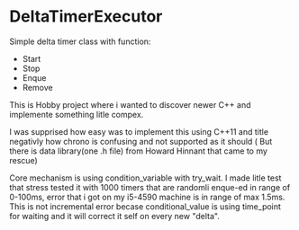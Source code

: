 # DeltaTimerExecutor
Simple delta timer class with function:
* Start
* Stop
* Enque
* Remove

This is Hobby project where i wanted to discover newer C++ and implemente something litle compex.

I was supprised how easy was to implement this using C++11 and title negativly how chrono is confusing and not supported as it should ( But there is data library(one .h file) from Howard Hinnant that came to my rescue)

Core mechanism is using condition_variable with try_wait.
I made litle test that stress tested it with 1000 timers that are randomli enque-ed in range of 0-100ms, error that i got on my i5-4590 machine is in range of max 1.5ms.
This is not incremental error becase conditional_value is using time_point for waiting and it will correct it self on every new "delta".
